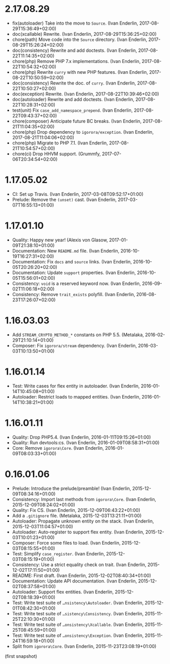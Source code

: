 # 2.17.08.29

  * fix(autoloader) Take into the move to `Source`. (Ivan Enderlin, 2017-08-29T15:36:49+02:00)
  * doc(xcallable) Rewrite. (Ivan Enderlin, 2017-08-29T15:36:25+02:00)
  * chore(path) Move code into the `Source` directory. (Ivan Enderlin, 2017-08-29T15:26:24+02:00)
  * doc(consistency) Rewrite and add doctests. (Ivan Enderlin, 2017-08-22T11:14:35+02:00)
  * chore(php) Remove PHP 7.x implementations. (Ivan Enderlin, 2017-08-22T10:54:32+02:00)
  * chore(php) Rewrite `curry` with new PHP features. (Ivan Enderlin, 2017-08-22T10:50:59+02:00)
  * doc(consistency) Rewrite the doc. of `curry`. (Ivan Enderlin, 2017-08-22T10:50:27+02:00)
  * doc(exception) Rewrite. (Ivan Enderlin, 2017-08-22T10:39:46+02:00)
  * doc(autoloader) Rewrite and add doctests. (Ivan Enderlin, 2017-08-22T10:28:31+02:00)
  * test(unit) Fix `case_add_namespace_prepend`. (Ivan Enderlin, 2017-08-22T09:43:37+02:00)
  * chore(composer) Anticipate future BC breaks. (Ivan Enderlin, 2017-08-21T11:04:35+02:00)
  * chore(php) Drop dependency to `igorora/exception`. (Ivan Enderlin, 2017-08-21T11:04:06+02:00)
  * chore(php) Migrate to PHP 7.1. (Ivan Enderlin, 2017-08-21T10:54:57+02:00)
  * chore(ci) Drop HHVM support. (Grummfy, 2017-07-06T20:34:54+02:00)

# 1.17.05.02

  * CI: Set up Travis. (Ivan Enderlin, 2017-03-08T09:52:17+01:00)
  * Prelude: Remove the `(unset)` cast. (Ivan Enderlin, 2017-03-07T16:55:13+01:00)

# 1.17.01.10

  * Quality: Happy new year! (Alexis von Glasow, 2017-01-09T21:38:10+01:00)
  * Documentation: New `README.md` file. (Ivan Enderlin, 2016-10-19T16:27:31+02:00)
  * Documentation: Fix `docs` and `source` links. (Ivan Enderlin, 2016-10-05T20:26:20+02:00)
  * Documentation: Update `support` properties. (Ivan Enderlin, 2016-10-05T15:56:01+02:00)
  * Consistency: `void` is a reserved keyword now. (Ivan Enderlin, 2016-09-02T11:06:18+02:00)
  * Consistency: Remove `trait_exists` polyfill. (Ivan Enderlin, 2016-08-23T17:26:07+02:00)

# 1.16.03.03

  * Add `STREAM_CRYPTO_METHOD_*` constants on PHP 5.5. (Metalaka, 2016-02-29T21:10:14+01:00)
  * Composer: Fix `igorora/stream` dependency. (Ivan Enderlin, 2016-03-03T10:13:50+01:00)

# 1.16.01.14

  * Test: Write cases for flex entity in autoloader. (Ivan Enderlin, 2016-01-14T10:45:08+01:00)
  * Autoloader: Restrict loads to mapped entities. (Ivan Enderlin, 2016-01-14T10:38:21+01:00)

# 1.16.01.11

  * Quality: Drop PHP5.4. (Ivan Enderlin, 2016-01-11T09:15:26+01:00)
  * Quality: Run devtools:cs. (Ivan Enderlin, 2016-01-09T08:58:31+01:00)
  * Core: Remove `igorora\Core`. (Ivan Enderlin, 2016-01-09T08:03:33+01:00)

# 0.16.01.06

  * Prelude: Introduce the prelude/preamble! (Ivan Enderlin, 2015-12-09T08:34:16+01:00)
  * Consistency: Import last methods from `igorora\Core`. (Ivan Enderlin, 2015-12-09T08:24:02+01:00)
  * Quality: Fix CS. (Ivan Enderlin, 2015-12-09T06:43:22+01:00)
  * Add a `.gitignore` file. (Metalaka, 2015-12-03T13:21:11+01:00)
  * Autoloader: Propagate unknown entity on the stack. (Ivan Enderlin, 2015-12-03T11:04:57+01:00)
  * Autoloader: Auto-register to support flex entity. (Ivan Enderlin, 2015-12-03T10:01:23+01:00)
  * Composer: Force some files to load. (Ivan Enderlin, 2015-12-03T08:15:55+01:00)
  * Test: Simplify `case_register`. (Ivan Enderlin, 2015-12-03T08:15:19+01:00)
  * Consistency: Use a strict equality check on trait. (Ivan Enderlin, 2015-12-02T17:11:50+01:00)
  * README: First draft. (Ivan Enderlin, 2015-12-02T08:40:34+01:00)
  * Documentation: Update API documentation. (Ivan Enderlin, 2015-12-02T08:37:58+01:00)
  * Autoloader: Support flex entities. (Ivan Enderlin, 2015-12-02T08:18:39+01:00)
  * Test: Write test suite of `…nsistency\Autoloader`. (Ivan Enderlin, 2015-12-01T08:42:30+01:00)
  * Test: Write test suite of `…sistency\Consistency`. (Ivan Enderlin, 2015-11-25T22:10:30+01:00)
  * Test: Write test suite of `…onsistency\Xcallable`. (Ivan Enderlin, 2015-11-25T08:45:59+01:00)
  * Test: Write test suite of `…onsistency\Exception`. (Ivan Enderlin, 2015-11-24T16:59:18+01:00)
  * Split from `igorora\Core`. (Ivan Enderlin, 2015-11-23T23:08:19+01:00)

(first snapshot)
